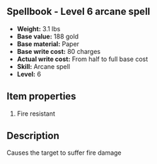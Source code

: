 ## Spellbook - Level 6 arcane spell

- **Weight:** 3.1 lbs
- **Base value:** 188 gold
- **Base material:** Paper
- **Base write cost:** 80 charges
- **Actual write cost:** From half to full base cost
- **Skill:** Arcane spell
- **Level:** 6

## Item properties

1. Fire resistant

## Description

Causes the target to suffer fire damage
